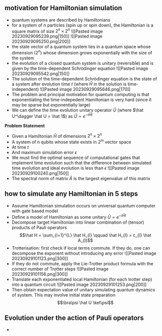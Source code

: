 ## motivation for Hamiltonian simulation
- quantum systems are described by Hamiltonians
- for a system of $n$ particles (spin up or spin down), the Hamiltonian is a square matrix of size $2^{n}\times 2^{n}$ 
![[Pasted image 20230929095239.png|150]]
![[Pasted image 20230929095250.png|200]]
- the state vector of a quantum system lies in a quantum space whose dimension ($2^n$) whose dimension grows exponentially with the size of the system
- the evolution of a closed quantum system is unitary (reversible) and is given by the time-dependent Schrödinger equation
![[Pasted image 20230929095542.png|150]]
- The solution of the time-dependent Schrödinger equation is the state of a system after evolution time $t$ (where $\hat H$ in the solution is time-independent)
![[Pasted image 20230929095646.png|170]]
- The problem and principal motivation for quantum computing is that exponentiating the time-indepedent Hamiltonian is very hard (since it may be sparse but exponentially large)
- We can define the time evolution unitary operator $\hat U$ (where $\hat U^\dagger \hat U = \hat 1$) as $\hat U = e^{-i\hat H t}$

**Problem Statement**
- Given a Hamiltonian $\hat H$ of dimensions $2^{n} \times 2^{n}$ 
- A system of $n$ qubits whose state exists in $2^{m}$ vector space
- At time $t$
- And maximum simulation error $\epsilon$
- We must find the optimal sequence of computational gates that implement time evolution such that the difference between simulated time evolution and ideal evolution is less than $\epsilon$
![[Pasted image 20230929100240.png|150]]
- The spectral norm of matrix $\hat A$ is the largest eigenvalue of this matrix

## how to simulate any Hamiltonian in 5 steps
- Assume Hamiltonian simulation occurs on universal quantum computer with gate based model
- Define a model of Hamiltonian as some unitary $\hat U = e^{-i\hat H t}$
- Decompose target Hamiltonian into linear combination of (tensor) products of Pauli operators
$$\hat H = \sum_{l=1}^{L} \hat H_{l} \qquad \hat H_{l} = c_{l} \hat A_{l}$$
- Trotterisation: first check if local terms commute. If they do, one can decompose the exponent without introducing any error
![[Pasted image 20230929101123.png|300]]
- If they do not commute, apply the Lie-Trotter product formula with the correct number of Trotter steps
![[Pasted image 20230929101156.png|300]]
- Translate each exponentiated local Hamiltonian (for each trotter step) into a quantum circuit
![[Pasted image 20230929101253.png|200]]
- Then obtain expectation value of unitary simulating quantum dynamics of system. This may involve initial state preparation
$$\bra\psi \hat U \ket\psi$$


## Evolution under the action of Pauli operators
- 